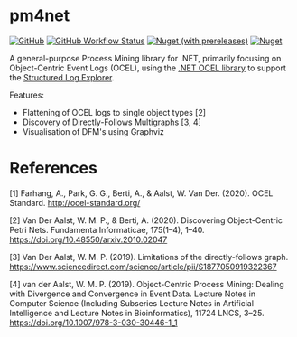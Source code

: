 # pm4net

[![GitHub](https://img.shields.io/github/license/pm4net/pm4net?style=flat-square)](https://github.com/pm4net/pm4net/blob/master/LICENSE)
[![GitHub Workflow Status](https://img.shields.io/github/actions/workflow/status/pm4net/pm4net/tests.yml?label=tests&style=flat-square&branch=master)](https://github.com/pm4net/pm4net/actions/workflows/tests.yml)
[![Nuget (with prereleases)](https://img.shields.io/nuget/vpre/pm4net?label=NuGet&style=flat-square)](https://www.nuget.org/packages/pm4net/)
[![Nuget](https://img.shields.io/nuget/dt/pm4net?label=NuGet%20Downloads&style=flat-square)](https://www.nuget.org/packages/pm4net/#versions-body-tab)

A general-purpose Process Mining library for .NET, primarily focusing on Object-Centric Event Logs (OCEL), using the [.NET OCEL library](https://github.com/pm4net/OCEL) to support the [Structured Log Explorer](https://github.com/pm4net/StructuredLogExplorer).

Features:
- Flattening of OCEL logs to single object types [2]
- Discovery of Directly-Follows Multigraphs [3, 4]
- Visualisation of DFM's using Graphviz

# References

[1] Farhang, A., Park, G. G., Berti, A., & Aalst, W. Van Der. (2020). OCEL Standard. http://ocel-standard.org/

[2] Van Der Aalst, W. M. P., & Berti, A. (2020). Discovering Object-Centric Petri Nets. Fundamenta Informaticae, 175(1–4), 1–40. https://doi.org/10.48550/arxiv.2010.02047

[3] Van Der Aalst, W. M. P. (2019). Limitations of the directly-follows graph. https://www.sciencedirect.com/science/article/pii/S1877050919322367

[4] van der Aalst, W. M. P. (2019). Object-Centric Process Mining: Dealing with Divergence and Convergence in Event Data. Lecture Notes in Computer Science (Including Subseries Lecture Notes in Artificial Intelligence and Lecture Notes in Bioinformatics), 11724 LNCS, 3–25. https://doi.org/10.1007/978-3-030-30446-1_1
